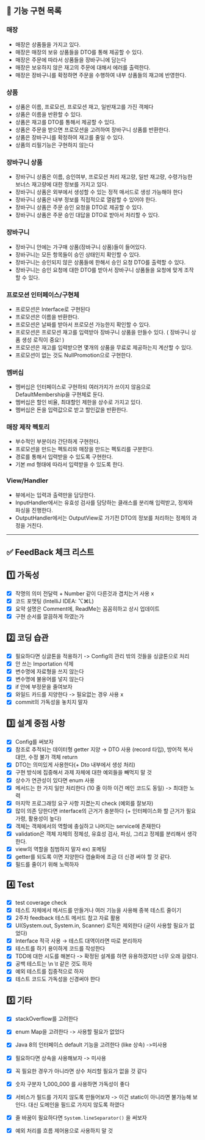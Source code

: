 
## 🔧 기능 구현 목록

### 매장

- 매장은 상품들을 가지고 있다.
- 매장은 매장의 보유 상품들을 DTO를 통해 제공할 수 있다.
- 매장은 주문에 따라서 상품들을 장바구니에 담는다
- 매장은 보유하지 않은 재고의 주문에 대해서 에러를 출력한다.
- 매장은 장바구니를 확정하면 주문을 수행하여 내부 상품들의 재고에 반영한다.

### 상품

- 상품은 이름, 프로모션, 프로모션 재고, 일반재고를 가진 객체다
- 상품은 이름을 반환할 수 있다.
- 상품은 재고를 DTO를 통해서 제공할 수 있다.
- 상품은 주문을 받으면 프로모션을 고려하여 장바구니 상품를 반환한다.
- 상품은 장바구니를 확정하여 재고를 줄일 수 있다.
- 상품의 리필기능은 구현하지 않는다

### 장바구니 상품

- 장바구니 상품은 이름, 승인여부, 프로모션 처리 재고량, 일반 재고량, 수령가능한 보너스 재고량에 대한 정보를 가지고 있다.
- 장바구니 상품은 외부에서 생성할 수 있는 정적 매서드로 생성 가능해야 한다
- 장바구니 상품은 내부 정보를 직접적으로 열람할 수 있어야 한다.
- 장바구니 상품은 주문 승인 요청을 DTO로 제공할 수 있다.
- 장바구니 상품은 주문 승인 대답을 DTO로 받아서 처리할 수 있다.

### 장바구니

- 장바구니 안에는 가구매 상품(장바구니 상품)들이 들어있다.
- 장바구니는 모든 항목들이 승인 상태인지 확인할 수 있다.
- 장바구니는 승인되지 않은 상품들에 한해서 승인 요청 DTO를 출력할 수 있다.
- 장바구니는 승인 요청에 대한 DTO를 받아서 장바구니 상품들을 요청에 맞게 조작할 수 있다.

### 프로모션 인터페이스/구현체

- 프로모션은 Interface로 구현된다
- 프로모션은 이름을 반환한다.
- 프로모션은 날짜를 받아서 프로모션 가능한지 확인할 수 있다.
- 프로모션은 프로모션 재고를 입력받아 장바구니 상품을 만들수 있다. ( 장바구니 상품 생성 로직이 중요! )
- 프로모션은 재고를 입력받으면 몇개의 상품을 무료로 제공하는지 계산할 수 있다.
- 프로모션이 없는 것도 NullPromotion으로 구현한다.

### 멤버십

- 멤버십은 인터페이스로 구현하되 여러가지가 쓰이지 않음으로 DefaultMembership을 구현체로 둔다.
- 멤버십은 할인 비율, 최대할인 제한을 상수로 가지고 있다.
- 멤버십은 돈을 입력값으로 받고 할인값을 반환한다.

### 매장 제작 펙토리

- 부수적인 부분이라 간단하게 구현한다.
- 프로모션을 만드는 펙토리와 매장을 만드는 펙토리를 구분한다.
- 경로를 통해서 입력받을 수 있도록 구현한다.
- 기본 md 형태에 따라서 입력받을 수 있도록 한다.

### View/Handler

- 뷰에서는 입력과 출력만을 담당한다.
- InputHandler에서는 유효성 검사를 담당하는 클래스를 분리해 입력받고, 정제와 파싱을 진행한다.
- OutputHandler에서는 OutputView로 가기전 DTO의 정보를 처리하는 정제의 과정을 거친다.
---

## ✅ FeedBack 체크 리스트

## 1️⃣ 가독성

- [x]  작명의 의미 전달력 + Number 같이 다른것과 겹치는거 사용 x
- [x]  코드 포맷팅 (IntelliJ IDEA: ⌥⌘L)
- [x]  요약 설명은 Comment에, ReadMe는 꼼꼼히하고 상시 업데이트
- [x]  구현 순서를 깔끔하게 하였는가

## 2️⃣ 코딩 습관

- [x]  필요하다면 싱글톤을 적용하기 -> Config의 관리 밖의 것들을 싱글톤으로 처리
- [x]  안 쓰는 Importation 삭제
- [x]  변수명에 자료형을 쓰지 않는다
- [x]  변수명에 불용어를 넣지 않는다
- [x]  if 안에 부정문을 줄여보자
- [x]  와일드 카드를 지양한다 -> 필요없는 경우 사용 x
- [x]  commit의 가독성을 놓치지 말자

## 3️⃣ 설계 중점 사항

- [x]  Config를 써보자
- [x]  참조로 추적되는 데이터형 getter 지양 → DTO 사용 (record 타입), 방어적 복사 대안, 수정 불가 객체 return
- [x]  DTO는 의미있게 사용한다(+ Dto 내부에서 생성 처리)
- [x]  구현 방식에 집중해서 과제 자체에 대한 예외들을 빼먹지 말 것
- [x]  상수가 연관성이 있다면 enum 사용
- [x]  메서드는 한 가지 일만 처리한다 (10 줄 이하 이건 메인 코드도 동일) -> 최대한 노력
- [x]  마지막 프로그래밍 요구 사항 지켰는지 check (예외를 잘보자)
- [x]  많이 의존 당한다면 interface의 근거가 충분하다 (+ 인터페이스화 할 근거가 필요 가령, 활용성이 높다) 
- [x]  객체는 객체에서의 역할에 충실하고 나머지는 service에 존재한다
- [x]  validation은 객체 자체의 정체성, 유효성 검사, 파싱, 그리고 정제를 분리해서 생각한다.
- [x]  view의 역할을 침범하지 말자 ex) 포메팅
- [x]  getter를 되도록 이면 지양한다 캡슐화에 조금 더 신경 써야 할 것 같다.
- [x]  필드를 줄이기 위해 노력하자

## 4️⃣ Test

- [x]  test coverage check 
- [x]  테스트 자체에서 메서드를 만들거나 여러 기능을 사용해 중복 테스트 줄이기
- [x]  2주차 feedback 테스트 메서드 참고 자료 활용
- [x]  UI(System.out, System.in, Scanner) 로직은 제외한다 (굳이 사용할 필요가 없었다)
- [x]  Interface 적극 사용 → 테스트 대역이라면 따로 분리하자
- [x]  테스트를 하기 용이하게 코드를 작성한다
- [x]  TDD에 대한 시도를 해본다 -> 확정된 설계를 하면 유용하겠지만 너무 오래 걸렸다.
- [x]  공백 테스트는 \n \t 같은 것도 하자
- [x]  예외 테스트를 집중적으로 하자
- [x]  테스트 코드도 가독성을 신경써야 한다

## 5️⃣ 기타

- [x]  stackOverflow를 고려한다
- [x]  enum Map을 고려한다 -> 사용할 필요가 없었다
- [x]  Java 8의 인터페이스 default 기능을 고려한다 (like 상속) ->미사용
- [x]  필요하다면 상속을 사용해보자 -> 미사용
- [x]  꼭 필요한 경우가 아니라면 상수 처리할 필요가 없을 것 같다
- [x]  숫자 구분자 1_000_000 를 사용하면 가독성이 좋다
- [x]  서비스가 필드를 가지지 않도록 만들어보자 -> 이건 static이 아니라면 불가능해 보인다. 대신 도메인을 필드로 가지지 않도록 하였다
- [x]  줄 바꿈이 필요하다면 `System.lineSeparator()` 을 써보자
- [x]  예외 처리를 흐름 제어용으로 사용하지 말 것


